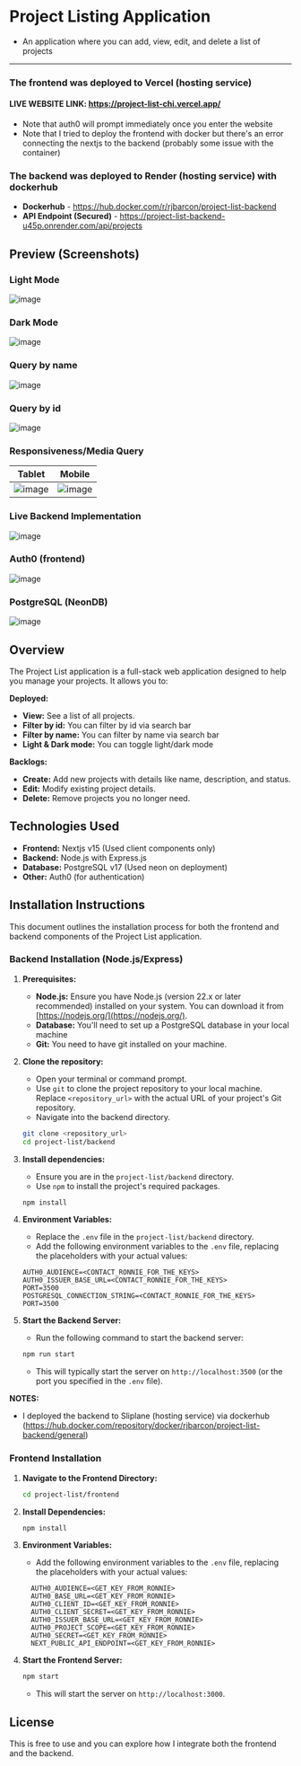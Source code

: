 # Project Listing Application

- An application where you can add, view, edit, and delete a list of projects

---

### The frontend was deployed to Vercel (hosting service) 

#### LIVE WEBSITE LINK: **https://project-list-chi.vercel.app/**

- Note that auth0 will prompt immediately once you enter the website
- Note that I tried to deploy the frontend with docker but there's an error connecting the nextjs to the backend (probably some issue with the container)

### The backend was deployed to Render (hosting service) with dockerhub

- **Dockerhub** - https://hub.docker.com/r/rjbarcon/project-list-backend
- **API Endpoint (Secured)** - https://project-list-backend-u45p.onrender.com/api/projects

## Preview (Screenshots)

### Light Mode

![image](https://github.com/user-attachments/assets/e952ab1e-009b-4944-98df-63a721e211f0)

### Dark Mode

![image](https://github.com/user-attachments/assets/878aa6b3-d7ee-482d-9d9c-87ad65fd764e)

### Query by name

![image](https://github.com/user-attachments/assets/2e261c21-2cc1-410d-9269-f307df1f2385)

### Query by id

![image](https://github.com/user-attachments/assets/68ae2907-0284-4a10-825c-4f09ec371b91)

### Responsiveness/Media Query

| Tablet                                                                                    | Mobile                                                                                    |
| ----------------------------------------------------------------------------------------- | ----------------------------------------------------------------------------------------- |
| ![image](https://github.com/user-attachments/assets/24d980ae-e8ea-4af7-99d5-1330fc555b52) | ![image](https://github.com/user-attachments/assets/ba3ef15e-c795-4216-9e65-1eea581ac188) |

### Live Backend Implementation

![image](https://github.com/user-attachments/assets/2a240db5-f1fb-4c6f-b3db-3342156ccb75)

### Auth0 (frontend)
![image](https://github.com/user-attachments/assets/20b9e696-f9f3-4a62-99a7-e1e2565e6616)

### PostgreSQL (NeonDB)
![image](https://github.com/user-attachments/assets/a87c0d15-5579-443e-a18f-4d3b84fce175)


## Overview

The Project List application is a full-stack web application designed to help you manage your projects. It allows you to:

**Deployed:**

- **View:** See a list of all projects.
- **Filter by id:** You can filter by id via search bar
- **Filter by name:** You can filter by name via search bar
- **Light & Dark mode:** You can toggle light/dark mode

**Backlogs:**

- **Create:** Add new projects with details like name, description, and status.
- **Edit:** Modify existing project details.
- **Delete:** Remove projects you no longer need.

## Technologies Used

- **Frontend:** Nextjs v15 (Used client components only)
- **Backend:** Node.js with Express.js
- **Database:** PostgreSQL v17 (Used neon on deployment)
- **Other:** Auth0 (for authentication)

## Installation Instructions

This document outlines the installation process for both the frontend and backend components of the Project List application.

### Backend Installation (Node.js/Express)

1.  **Prerequisites:**

    - **Node.js:** Ensure you have Node.js (version 22.x or later recommended) installed on your system. You can download it from [https://nodejs.org/](https://nodejs.org/).
    - **Database:** You'll need to set up a PostgreSQL database in your local machine
    - **Git:** You need to have git installed on your machine.

2.  **Clone the repository:**

    - Open your terminal or command prompt.
    - Use `git` to clone the project repository to your local machine. Replace `<repository_url>` with the actual URL of your project's Git repository.
    - Navigate into the backend directory.

    ```bash
    git clone <repository_url>
    cd project-list/backend
    ```

3.  **Install dependencies:**

    - Ensure you are in the `project-list/backend` directory.
    - Use `npm` to install the project's required packages.

    ```bash
    npm install
    ```

4.  **Environment Variables:**

    - Replace the `.env` file in the `project-list/backend` directory.
    - Add the following environment variables to the `.env` file, replacing the placeholders with your actual values:

    ```
    AUTH0_AUDIENCE=<CONTACT_RONNIE_FOR_THE_KEYS>
    AUTH0_ISSUER_BASE_URL=<CONTACT_RONNIE_FOR_THE_KEYS>
    PORT=3500
    POSTGRESQL_CONNECTION_STRING=<CONTACT_RONNIE_FOR_THE_KEYS>
    PORT=3500
    ```

5.  **Start the Backend Server:**

    - Run the following command to start the backend server:

    ```bash
    npm run start
    ```

    - This will typically start the server on `http://localhost:3500` (or the port you specified in the `.env` file).

**NOTES:**

- I deployed the backend to Sliplane (hosting service) via dockerhub (https://hub.docker.com/repository/docker/rjbarcon/project-list-backend/general)

### Frontend Installation

1.  **Navigate to the Frontend Directory:**

    ```bash
    cd project-list/frontend
    ```

2.  **Install Dependencies:**

    ```bash
    npm install
    ```

3.  **Environment Variables:**

    - Add the following environment variables to the `.env` file, replacing the placeholders with your actual values:

    ```
      AUTH0_AUDIENCE=<GET_KEY_FROM_RONNIE>
      AUTH0_BASE_URL=<GET_KEY_FROM_RONNIE>
      AUTH0_CLIENT_ID=<GET_KEY_FROM_RONNIE>
      AUTH0_CLIENT_SECRET=<GET_KEY_FROM_RONNIE>
      AUTH0_ISSUER_BASE_URL=<GET_KEY_FROM_RONNIE>
      AUTH0_PROJECT_SCOPE=<GET_KEY_FROM_RONNIE>
      AUTH0_SECRET=<GET_KEY_FROM_RONNIE>
      NEXT_PUBLIC_API_ENDPOINT=<GET_KEY_FROM_RONNIE>
    ```

4.  **Start the Frontend Server:**

    ```bash
    npm start
    ```

    - This will start the server on `http://localhost:3000`.

## License

This is free to use and you can explore how I integrate both the frontend and the backend.
